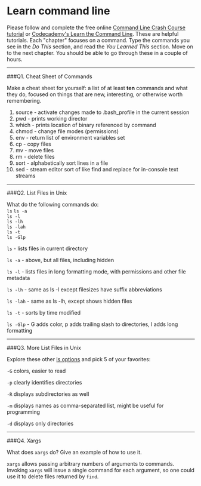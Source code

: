 # Learn command line

Please follow and complete the free online [Command Line Crash Course
tutorial](https://web.archive.org/web/20160708171659/http://cli.learncodethehardway.org/book/) or [Codecademy's Learn the Command Line](https://www.codecademy.com/learn/learn-the-command-line). These are helpful tutorials. Each "chapter" focuses on a command. Type the commands you see in the _Do This_ section, and read the _You Learned This_ section. Move on to the next chapter. You should be able to go through these in a couple of hours.

---

###Q1.  Cheat Sheet of Commands  

Make a cheat sheet for yourself: a list of at least **ten** commands and what they do, focused on things that are new, interesting, or otherwise worth remembering.

1. source - activate changes made to .bash_profile in the current session
2. pwd - prints working director
3. which - prints location of binary referenced by command
4. chmod - change file modes (permissions)
5. env - return list of environment variables set
6. cp - copy files
7. mv - move files
8. rm - delete files
9. sort - alphabetically sort lines in a file
10. sed - stream editor sort of like find and replace for in-console text streams
---

###Q2.  List Files in Unix   

What do the following commands do:  
`ls`
`ls -a`  
`ls -l`  
`ls -lh`  
`ls -lah`  
`ls -t`  
`ls -Glp`  

`ls` - lists files in current directory

`ls -a` - above, but all files, including hidden

`ls -l` - lists files in long formatting mode, with permissions and other file metadata

`ls -lh` - same as ls -l except filesizes have suffix abbreviations

`ls -lah` - same as ls -lh, except shows hidden files

`ls -t` - sorts by time modified

`ls -Glp` - G adds color, p adds trailing slash to directories, l adds long formatting

---

###Q3.  More List Files in Unix  

Explore these other [ls options](http://www.techonthenet.com/unix/basic/ls.php) and pick 5 of your favorites:

`-G` colors, easier to read

`-p` clearly identifies directories

`-R` displays subdirectories as well

`-m` displays names as comma-separated list, might be useful for programming

`-d` displays only directories

---

###Q4.  Xargs   

What does `xargs` do? Give an example of how to use it.

`xargs` allows passing arbitrary numbers of arguments to commands. Invoking `xargs` will issue a single command for each argument, so one could use it to delete files returned by `find`.


